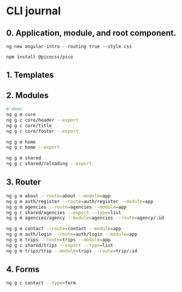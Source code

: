 # CLI journal

## 0. Application, module, and root component.

```
ng new angular-intro --routing true --style css

npm install @picocss/pico

```

## 1. Templates

## 2. Modules

```bash
# demo
ng g m core
ng g c core/header --export
ng g c core/title
ng g c core/footer --export

ng g m home
ng g c home --export

ng g m shared
ng g c shared/reloading --export
```

## 3. Router

```bash
ng g m about --route=about --module=app
ng g m auth/register --route=auth/register --module=app
ng g m agencies --route=agencies --module=app
ng g c shared/agencies --export --type=list
ng g m agencies/agency --module=agencies --route=agency/:id

ng g m contact --route=contact --module=app
ng g m auth/login --route=auth/login --module=app
ng g m trips --route=trips --module=app
ng g c shared/trips --export --type=list
ng g m trips/trip --module=trips --route=trip/:id
```

## 4. Forms

```bash
ng g c contact --type=form

```
